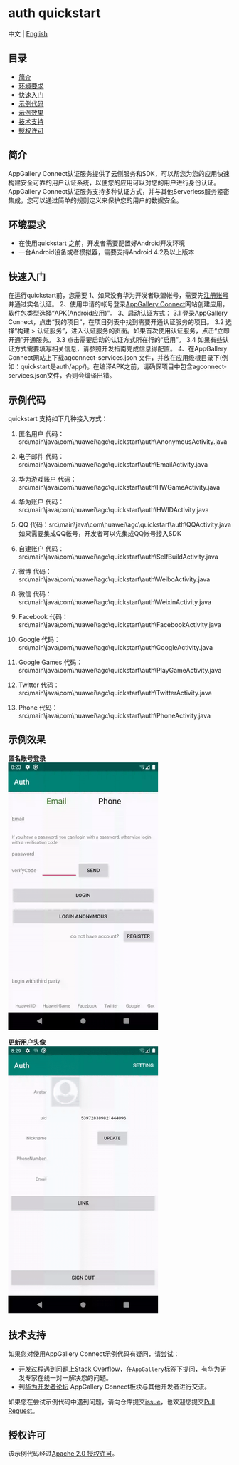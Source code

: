 # auth quickstart

中文 | [English]()

## 目录

- [简介](#简介)
- [环境要求](#环境要求)
- [快速入门](#快速入门)
- [示例代码](#示例代码)
- [示例效果](#示例效果) 
- [技术支持](#技术支持)
- [授权许可](#授权许可)

## 简介

AppGallery Connect认证服务提供了云侧服务和SDK，可以帮您为您的应用快速构建安全可靠的用户认证系统，以便您的应用可以对您的用户进行身份认证。
AppGallery Connect认证服务支持多种认证方式，并与其他Serverless服务紧密集成，您可以通过简单的规则定义来保护您的用户的数据安全。


## 环境要求

* 在使用quickstart 之前，开发者需要配置好Android开发环境
* 一台Android设备或者模拟器，需要支持Android 4.2及以上版本

## 快速入门

在运行quickstart前，您需要
1、如果没有华为开发者联盟帐号，需要先[注册账号](https://developer.huawei.com/consumer/en/doc/start/registration-and-verification-0000001053628148)并通过实名认证。
2、使用申请的帐号登录[AppGallery Connect](https://developer.huawei.com/consumer/cn/service/josp/agc/index.html#/)网站创建应用，软件包类型选择“APK(Android应用)”。
3、启动认证方式：
      3.1 登录AppGallery Connect，点击“我的项目”，在项目列表中找到需要开通认证服务的项目。
      3.2 选择“构建 > 认证服务”，进入认证服务的页面。如果首次使用认证服务，点击“立即开通”开通服务。
      3.3 点击需要启动的认证方式所在行的“启用”。
      3.4 如果有些认证方式需要填写相关信息，请参照开发指南完成信息得配置。
 4、在AppGallery Connect网站上下载agconnect-services.json 文件，并放在应用级根目录下(例如：quickstart是auth/app/)。在编译APK之前，请确保项目中包含agconnect-services.json文件，否则会编译出错。


## 示例代码

quickstart 支持如下几种接入方式：
1. 匿名用户
代码：src\main\java\com\huawei\agc\quickstart\auth\AnonymousActivity.java

2. 电子邮件
代码：src\main\java\com\huawei\agc\quickstart\auth\EmailActivity.java

3. 华为游戏账户
代码：src\main\java\com\huawei\agc\quickstart\auth\HWGameActivity.java

4. 华为账户
代码：src\main\java\com\huawei\agc\quickstart\auth\HWIDActivity.java

5. QQ
代码：src\main\java\com\huawei\agc\quickstart\auth\QQActivity.java
如果需要集成QQ帐号，开发者可以先集成QQ帐号接入SDK

6. 自建账户
代码：src\main\java\com\huawei\agc\quickstart\auth\SelfBuildActivity.java

7. 微博
代码：src\main\java\com\huawei\agc\quickstart\auth\WeiboActivity.java

8. 微信
代码：src\main\java\com\huawei\agc\quickstart\auth\WeixinActivity.java

9. Facebook
代码：src\main\java\com\huawei\agc\quickstart\auth\FacebookActivity.java

10. Google
代码：src\main\java\com\huawei\agc\quickstart\auth\GoogleActivity.java

11. Google Games
代码：src\main\java\com\huawei\agc\quickstart\auth\PlayGameActivity.java

12. Twitter
代码：src\main\java\com\huawei\agc\quickstart\auth\TwitterActivity.java

13. Phone
代码：src\main\java\com\huawei\agc\quickstart\auth\PhoneActivity.java

## 示例效果
**匿名账号登录**</br>
<img src="images/login_anonymous.gif" alt="login_anonymous" height="600"/>

**更新用户头像**</br>
<img src="images/update_name.gif" alt="update_name" height="600"/>


## 技术支持

如果您对使用AppGallery Connect示例代码有疑问，请尝试：
- 开发过程遇到问题上[Stack Overflow](https://stackoverflow.com/users/14194729/appgallery-connect)，在`AppGallery`标签下提问，有华为研发专家在线一对一解决您的问题。
- 到[华为开发者论坛](https://forums.developer.huawei.com/forumPortal/en/home?fid=0101188387844930001) AppGallery Connect板块与其他开发者进行交流。

如果您在尝试示例代码中遇到问题，请向仓库提交[issue](https://github.com/AppGalleryConnect/agc-demos/issues)，也欢迎您提交[Pull Request](https://github.com/AppGalleryConnect/agc-demos/pulls)。

## 授权许可

该示例代码经过[Apache 2.0 授权许可](http://www.apache.org/licenses/LICENSE-2.0)。

